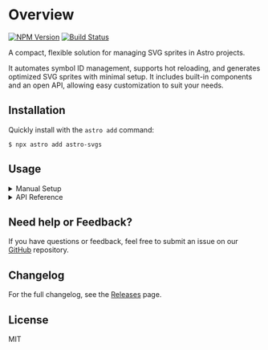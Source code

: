# Overview

[![NPM Version](https://img.shields.io/npm/v/astro-svgs?label=astro-svgs&labelColor=dark&color=light)](https://www.npmjs.com/package/astro-svgs)
[![Build Status](https://github.com/ACP-CODE/astro-svgs/actions/workflows/ci.yaml/badge.svg?style=flat-square)](https://github.com/ACP-CODE/astro-svgs/actions/workflows/ci.yaml)

A compact, flexible solution for managing SVG sprites in Astro projects.

It automates symbol ID management, supports hot reloading, and generates optimized SVG sprites with minimal setup. It includes built-in components and an open API, allowing easy customization to suit your needs.

## Installation

Quickly install with the `astro add` command:

```shell
$ npx astro add astro-svgs
```

## Usage

<details>
<summary>Manual Setup</summary>

#### Setup

- **Step 1**: To install manually, run:

  ```shell
  $ npm install astro-svgs
  ```

- **Step 2**: Add the integration to your Astro config file (`astro.config.*`):

  ```js
  // @ts-check
  import { defineConfig } from "astro/config";
  import svgs from "astro-svgs";

  export default defineConfig({
    integrations: [svgs()],
  });
  ```

- **Step 3**: Place your SVG files in the default `src/svgs` folder:

  ```plaintext
  /
  ├── src/
  │   ├── svgs/
  │   │   ├── a.svg
  │   │   ├── b.svg
  │   │   └── c.svg
  │   └── pages/
  │       └── index.astro
  └── package.json
  ```

- **Step 4**: Use the built-in `Icon.astro` component to render icons from the sprite:

  ```js
  ---
  import Layout from '~/Layouts/Layout.astro';
  import Icon from 'astro-svgs/Icon.astro';
  ---
  <Layout>
    {/* Set the name as the `file name` of the desired icon */}
    <Icon name="a" class="<CustomClassName>" />
  </Layout>
  ```

#### Live Access

> [!NOTE]
>
> Set `compress` to `import.meta.env.DEV ? 'beauty' : 'high'` for clearer SVGs in development.

Start the server with `npm run dev`, then access the virtual `sprite.svg` at `http://localhost:4321/@svgs/sprite.svg`.

</details>

<details>
<summary>API Reference</summary>
<br>

All configuration options are provided here.

```js
// @ts-check
import { defineConfig } from "astro/config";
import svgs from "astro-svgs";

export default defineConfig({
  integrations: [
    svgs({
      /**
       * Folder paths containing SVG files to generate `sprite.svg`
       * @default "src/svgs"
       */
      input: ["src/assets/sprites", "src/assets/images"],
      /**
       * @default: "high"
       */
      compress: import.meta.env.DEV ? "beauty" : "high",
    }),
  ],
});
```

> **Output**: The sprite file will automatically be built in `config.build.assets` during the build process (e.g., `_astro/sprite.43a97aac.svg`).

</details>

## Need help or Feedback?

If you have questions or feedback, feel free to submit an issue on our [GitHub](https://github.com/ACP-CODE/astro-svgs) repository.

## Changelog

For the full changelog, see the [Releases](https://github.com/ACP-CODE/astro-svgs/releases/) page.

## License

MIT
